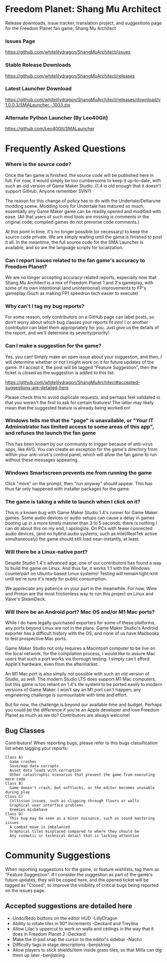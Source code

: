 # Freedom Planet: Shang Mu Architect

Release downloads, issue tracker, translation project, and suggestions page for the Freedom Planet fan game, Shang Mu Architect

### Issues Page
https://github.com/whitelilydragon/ShangMuArchitect/issues

### Stable Release Downloads
https://github.com/whitelilydragon/ShangMuArchitect/releases
### Latest Launcher Download
https://github.com/whitelilydragon/ShangMuArchitect/releases/download/v1.0.0.3/SMALauncher.-.1003.zip

### Alternate Python Launcher (By Leo40Git)
https://github.com/Leo40Git/SMALauncher

# Frequently Asked Questions

### Where is the source code?

Once the fan game is finished, the source code will be published here in full. For now, it would simply be too cumbersome to keep it up-to-date, with such an old version of Game Maker Studio. (1.4 is old enough that it doesn't support GitHub. Anyone remember SVN?)

The reason for this change of policy has to do with the Undertale/Deltarune modding scene. Modding tools for Undertale has matured so much, essentially any Game Maker game can be readily opened and modified with ease. (All that users of such mod tools are missing is comments in the original code; compiled games do not preverse code comments.)

At this point in time, it's no longer possible (or necessary) to keep the source code private. We are simply waiting until the game is finished to post it all. In the meantime, the full source code for the SMA Launcher is available, and so are the language scripts for localization.

### Can I report issues related to the fan game's accuracy to Freedom Planet?

We are no longer accepting accuracy-related reports, especially now that Shang Mu Architect is a mix of Freedom Planet 1 and 2's gameplay, with some of its own intentional (and unintentional) improvements to FP's gameplay (Such as making FP1 speedrun tech easier to execute)

### Why can't I tag my bug reports?

For some reason, only contributors on a GitHub page can label posts, so don't worry about which bug classes your reports fit into! I or another contributor can label them appropriately for you. Just give us the details of the report, and we'll determine its severity/priority!

### Can I make a suggestion for the game?

Yes, you can! Simply make an open issue about your suggestion, and then, I will determine whether or not I might work on it for future updates of the game. If I accept it, the post will be tagged "Feature Suggestion", then the ticket is closed as the suggestion is added to this list:

https://github.com/whitelilydragon/ShangMuArchitect#accepted-suggestions-are-detailed-here

Please check this to avoid duplicate requests, and perhaps feel validated in that you weren't the first to ask for certain features! The latter may likely mean that the suggested feature is already being worked on!

### Windows tells me that the "page" is unavailable, or "Your IT Administrator has limited access to some areas of this app", and refuses the launch the fan game

This has been known by our community to trigger because of anti-virus apps, like AVG. You can create an exception for the game's directory from within your anti-virus's control panel, which will allow the fan game to run without these messages appearing.

### Windows Smartscreen prevents me from running the game

Click "more" on the prompt, then "run anyway" should appear. This has thus far only happened with installer packages for the game.

### The game is taking a while to launch when I click on it?

This is a known bug with Game Maker Studio 1.4's runner for Game Maker games. Some audio devices or audio setups can cause a delay in games booting up in a more timely manner than 3 to 5 seconds; there is nothing I can do about this on my end, I apologize. On PCs with fewer connected audio devices, (and no hybrid audio systems, such as Intel/RealTek active simultaneously) the game should still load near-instantly, at least.

### Will there be a Linux-native port?

Despite Studio 1.4's advanced age, one of our contributors has found a way to build the game on Linux. And thus far, it works 1:1 with the Windows counterpart on Ubuntu-based Linux systems! Testing will remain tight-knit until we're sure it's ready for public consumption.

We appreciate any patience on your part in the meanwhile. For now, Wine and Proton are the most frictionless way to run this project on Linux and Valve's SteamDeck.

### Will there be an Android port? Mac OS and/or M1 Mac ports?

While I do have legally-purchased exporters for some of these platforms, any ports beyond Linux are not in the plans. Game Maker Studio's Android exporter has a difficult history with the OS, and none of us have Macbooks to test prospective Mac ports.

Game Maker Studio not only requires a Macintosh computer to be live on the local network, for the compilation process, I would like to assure Mac users that such a port works via thorough testing. I simply can't afford Apple's hardware, even from the aftermarket.

An M1 Mac port is also simply not possible with such an old version of Studio, as well. The modern Studio LTS does support M1 Mac computers, but this game is too reliant on 1.4's tile system to be ported easily to modern versions of Game Maker. I won't say an M1 port can't happen; any engineering challenge is surmountable with time and effort.

But for now, the challenge is beyond our available time and budget. Perhaps you could be the difference if you're an Apple developer and love Freedom Planet as much as we do? Contributors are always welcome!

**Bug Classes**
---------------

Contributors! When reporting bugs, please refer to this bugs classification list when tagging your reports:
```
Class A)
  Game crashes
  Save/map data corrupts 
  Asset data loads with corruption
  Other catastrophic scenarios that prevent the game from executing more code
Class B)
  Game doesn't crash, but softlocks, or the editor becomes unusable during play
Class C)
  Collision issues, such as clipping through floors or walls
  Graphical user interface problems
  Enemies misbehave
Class D)
  This bug may be seen as a minor nuisance, such as sound mastering issues
  A combat move is imbalanced
  Graphical tiles misplaced compared to where they should be
  Any cosmetic or technical detail that is lacking attention  
```

# Community Suggestions

When reporting suggestions for the game, or feature wishlists, tag them as "Feature Suggestion". If I consider the suggestion as part of the game's future updates, they will be copied here, and the opened ticket will be tagged as "Closed", to improve the visibility of critical bugs being reported on the issues page.

## Accepted suggestions are detailed here

- Undo/Redo buttons on the editor HUD -LillyDragon
- Ability to rotate tiles in 90° increments -Deckard and Treylina
- Allow Lilac's uppercut to work on walls and ceilings in the way that it does in Freedom Planet 2 -Deckard
- Make the d-pad snap the cursor to the editor's sidebar -Nacho
- Difficulty tags in stage descriptions -benjistring
- Allow players to stick shields/item inside grass tiles, so that Milla can dig them up later -benjistring
